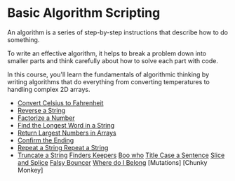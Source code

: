 # Basic Algorithm Scripting

An algorithm is a series of step-by-step instructions that describe how to do something.

To write an effective algorithm, it helps to break a problem down into smaller parts and think carefully about how to solve each part with code.

In this course, you'll learn the fundamentals of algorithmic thinking by writing algorithms that do everything from converting temperatures to handling complex 2D arrays.

- [Convert Celsius to Fahrenheit](./celsius_fahrenheit.js)
- [Reverse a String](./reverse_string.js)
- [Factorize a Number](./factorial.js)
- [Find the Longest Word in a String](./longest_word.js)
- [Return Largest Numbers in Arrays](./return_largest.js)
- [Confirm the Ending](./confirm_endings.js)
- [Repeat a String Repeat a String](./repeat_repeat.js)
- [Truncate a String](./truncate_string.js)
[Finders Keepers](./finders_keepers.js)
[Boo who](./boo_who.js)
[Title Case a Sentence](./title_case_sentense.js)
[Slice and Splice](./slice_splice.js)
[Falsy Bouncer](./falsy.js)
[Where do I Belong](./where_do.js)
[Mutations]
[Chunky Monkey]
